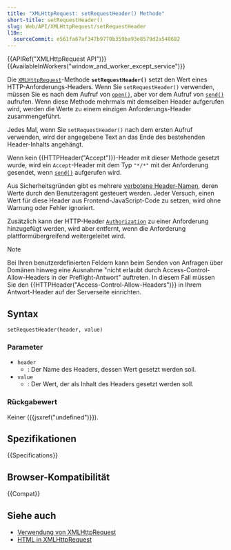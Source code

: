 ```yaml
---
title: "XMLHttpRequest: setRequestHeader() Methode"
short-title: setRequestHeader()
slug: Web/API/XMLHttpRequest/setRequestHeader
l10n:
  sourceCommit: e561fa67af347b9770b359ba93e8579d2a540682
---
```


{{APIRef("XMLHttpRequest API")}} {{AvailableInWorkers("window_and_worker_except_service")}}

Die [`XMLHttpRequest`](/de/docs/Web/API/XMLHttpRequest)-Methode **`setRequestHeader()`** setzt den Wert eines HTTP-Anforderungs-Headers.
Wenn Sie `setRequestHeader()` verwenden, müssen Sie es nach dem Aufruf von [`open()`](/de/docs/Web/API/XMLHttpRequest/open), aber vor dem Aufruf von [`send()`](/de/docs/Web/API/XMLHttpRequest/send) aufrufen.
Wenn diese Methode mehrmals mit demselben Header aufgerufen wird, werden die Werte zu einem einzigen Anforderungs-Header zusammengeführt.

Jedes Mal, wenn Sie `setRequestHeader()` nach dem ersten Aufruf verwenden, wird der angegebene Text an das Ende des bestehenden Header-Inhalts angehängt.

Wenn kein {{HTTPHeader("Accept")}}-Header mit dieser Methode gesetzt wurde, wird ein `Accept`-Header mit dem Typ `"*/*"` mit der Anforderung gesendet, wenn [`send()`](/de/docs/Web/API/XMLHttpRequest/send) aufgerufen wird.

Aus Sicherheitsgründen gibt es mehrere [verbotene Header-Namen](/de/docs/Glossary/Forbidden_header_name), deren Werte durch den Benutzeragent gesteuert werden. Jeder Versuch, einen Wert für diese Header aus Frontend-JavaScript-Code zu setzen, wird ohne Warnung oder Fehler ignoriert.

Zusätzlich kann der HTTP-Header [`Authorization`](/de/docs/Web/HTTP/Headers/Authorization) zu einer Anforderung hinzugefügt werden, wird aber entfernt, wenn die Anforderung plattformübergreifend weitergeleitet wird.

> [!NOTE]
> Bei Ihren benutzerdefinierten Feldern kann beim Senden von Anfragen über Domänen hinweg eine Ausnahme "nicht erlaubt durch Access-Control-Allow-Headers in der Preflight-Antwort" auftreten.
> In diesem Fall müssen Sie den {{HTTPHeader("Access-Control-Allow-Headers")}} in Ihrem Antwort-Header auf der Serverseite einrichten.

## Syntax

```js-nolint
setRequestHeader(header, value)
```

### Parameter

- `header`
  - : Der Name des Headers, dessen Wert gesetzt werden soll.
- `value`
  - : Der Wert, der als Inhalt des Headers gesetzt werden soll.

### Rückgabewert

Keiner ({{jsxref("undefined")}}).

## Spezifikationen

{{Specifications}}

## Browser-Kompatibilität

{{Compat}}

## Siehe auch

- [Verwendung von XMLHttpRequest](/de/docs/Web/API/XMLHttpRequest_API/Using_XMLHttpRequest)
- [HTML in XMLHttpRequest](/de/docs/Web/API/XMLHttpRequest_API/HTML_in_XMLHttpRequest)
